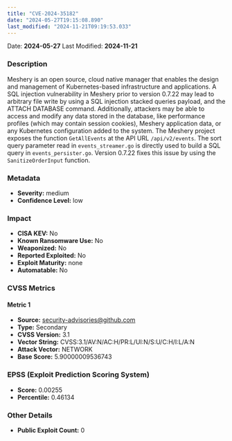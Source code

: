 ```yaml
---
title: "CVE-2024-35182"
date: "2024-05-27T19:15:08.890"
last_modified: "2024-11-21T09:19:53.033"
---
```




Date: **2024-05-27** Last Modified: **2024-11-21**

### Description  
Meshery is an open source, cloud native manager that enables the design and management of Kubernetes-based infrastructure and applications. A SQL injection vulnerability in Meshery prior to version 0.7.22 may lead to arbitrary file write by using a SQL injection stacked queries payload, and the ATTACH DATABASE command. Additionally, attackers may be able to access and modify any data stored in the database, like performance profiles (which may contain session cookies), Meshery application data, or any Kubernetes configuration added to the system. The Meshery project exposes the function `GetAllEvents` at the API URL `/api/v2/events`. The sort query parameter read in `events_streamer.go` is directly used to build a SQL query in `events_persister.go`. Version 0.7.22 fixes this issue by using the `SanitizeOrderInput` function.

### Metadata  
- **Severity:** medium
- **Confidence Level:** low

### Impact  
- **CISA KEV:** No
- **Known Ransomware Use:** No
- **Weaponized:** No
- **Reported Exploited:** No
- **Exploit Maturity:** none
- **Automatable:** No

### CVSS Metrics  

#### Metric 1
- **Source:** security-advisories@github.com
- **Type:** Secondary
- **CVSS Version:** 3.1
- **Vector String:** CVSS:3.1/AV:N/AC:H/PR:L/UI:N/S:U/C:H/I:L/A:N
- **Attack Vector:** NETWORK
- **Base Score:** 5.90000009536743


### EPSS (Exploit Prediction Scoring System)  
- **Score:** 0.00255
- **Percentile:** 0.46134

### Other Details  
- **Public Exploit Count:** 0
